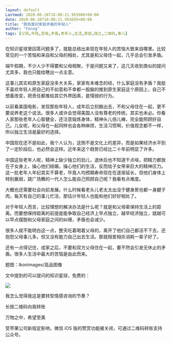 ```yaml
---
layout: default
Lastmod: 2020-06-26T16:08:21.955980+00:00
date: 2020-06-26T16:08:21.955695+00:00
title: "那些面对家庭矛盾的年轻人"
author: "Fenng"
tags: [父母,年轻,苦恼,矛盾,老年人,生活,家庭,独立,二维码,事儿]
---
```


在知识星球里回答问题多了，就能总结出来现在年轻人的苦恼大致来自哪里。比较常见的一个苦恼和来自和父母的相处，尤其是和父母住一起，几乎总会引发矛盾。

端午假期，不少人少不得要和父母相聚，于是问题又来了，这几天收到类似的提问尤其多，我也只能给瞎出一点主意。

这事儿其实和原生家庭没多大关系，家家有本难念的经，什么家庭没有矛盾？我挺不喜欢年轻人把自己的不如意和不幸都一股脑的推到原生家庭这个原因上，自己不想着改变，把责任都推给其它外界因素，是懦弱的行为。  

以前看美国电影，发现那些年轻人，成年后立刻搬出去，不和父母住在一起，更不要说养老这个说法。很多人或许会觉得美国人没有尊老的传统，其实也未必。你看人家那些老年人心智健全，还注意锻炼身体，精神头儿倍儿棒，完全能照顾好自己。儿女呢，和父母在一起同样也会各种麻烦，生活习惯啊，价值观念都不一样，所以独立生活是最好的选择。

中国现在还不是如此，我个人认为，这倒不是文化上的差异，而是如果经济水平到了一定阶段后，也必然会这样。近年来这个趋势已经比二十年前明显了许多。

中国这些老年人呢，精神上缺少独立的劲儿，退休后也不知道干点啥，把精力都放在子女身上，操心他们结婚，操心他们的生活，反而给子女带来巨大的精神压力。这一批老年人年纪其实不算老，毕竟人均预期寿命现在在逐渐延长，但他们身体上特别羸弱，跳广场舞的一代人怎么能自己照顾自己呢？我看有点难度。

大概也还需要社会向前发展。什么时候看老头儿老太太出没于健身房也都一身腱子肉，每天有自己的事儿忙活，那估计年轻人也能和他们好好相处了。

对于年轻人而言，比较理想的解决办法是什么呢？就是和父母辈保持生活上的距离。而要想保持距离的前提是能争取自己经济上早点独立，越早经济独立，就越可以早点摆脱和父母家庭之间的纠缠，矛盾也会减少。

很多人就不能明白这一点，整天吃着喝着父母的，离开了他们自己都活不下去，还抱怨父母事儿多。但又没有能力自己出去生活。那就相爱相杀消耗一辈子好了。

还有一点得记住，成家之后，不要和双方父母住在一起，要不然会引发无休止的矛盾。很多人生活中最大的苦恼是由此而来。

题图：Ikonimages/高品图像  

文中提到的可以提问的知识星球，免费的：  

![](https://images.weserv.nl/?url=https%3A//mmbiz.qpic.cn/mmbiz_jpg/ow5rEn8QGlHzsNzELQGOuwIDwgJibOZF1icicXVfklgvfUaSehO9nQ7JyUnvO0wNUp2hkwXNpaG6mmLiaTjdfyKm8w/640%3Fwx_fmt%3Djpeg)

我怎么觉得我这是要转型情感咨询的节奏？

长按二维码向我转账

万物之中，希望至美

受苹果公司新规定影响，微信 iOS 版的赞赏功能被关闭，可通过二维码转账支持公众号。

